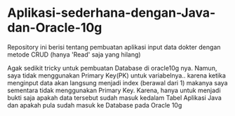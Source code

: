 # Aplikasi-sederhana-dengan-Java-dan-Oracle-10g
Repository ini berisi tentang pembuatan aplikasi input data dokter dengan metode CRUD (hanya 'Read' saja yang hilang)

Agak sedikit tricky untuk pembuatan Database di oracle10g nya. Namun, saya tidak menggunakan Primary Key(PK) untuk variabelnya.. karena ketika menginput data
akan langsung menjadi index (berawal dari 1) makanya saya sementara tidak menggunakan Primary Key. Karena, hanya untuk menjadi bukti saja apakah data tersebut
sudah masuk kedalam Tabel Aplikasi Java dan apakah pula sudah masuk ke Database pada Oracle 10g
